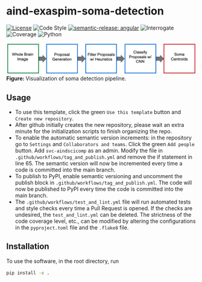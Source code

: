 # aind-exaspim-soma-detection

[![License](https://img.shields.io/badge/license-MIT-brightgreen)](LICENSE)
![Code Style](https://img.shields.io/badge/code%20style-black-black)
[![semantic-release: angular](https://img.shields.io/badge/semantic--release-angular-e10079?logo=semantic-release)](https://github.com/semantic-release/semantic-release)
![Interrogate](https://img.shields.io/badge/interrogate-100.0%25-brightgreen)
![Coverage](https://img.shields.io/badge/coverage-100%25-brightgreen?logo=codecov)
![Python](https://img.shields.io/badge/python->=3.10-blue?logo=python)

<p>
  <img src="imgs/pipeline.png" width="900" alt="pipeline">
  <br>
  <b> Figure: </b>Visualization of soma detection pipeline.
</p>

## Usage
 - To use this template, click the green `Use this template` button and `Create new repository`.
 - After github initially creates the new repository, please wait an extra minute for the initialization scripts to finish organizing the repo.
 - To enable the automatic semantic version increments: in the repository go to `Settings` and `Collaborators and teams`. Click the green `Add people` button. Add `svc-aindscicomp` as an admin. Modify the file in `.github/workflows/tag_and_publish.yml` and remove the if statement in line 65. The semantic version will now be incremented every time a code is committed into the main branch.
 - To publish to PyPI, enable semantic versioning and uncomment the publish block in `.github/workflows/tag_and_publish.yml`. The code will now be published to PyPI every time the code is committed into the main branch.
 - The `.github/workflows/test_and_lint.yml` file will run automated tests and style checks every time a Pull Request is opened. If the checks are undesired, the `test_and_lint.yml` can be deleted. The strictness of the code coverage level, etc., can be modified by altering the configurations in the `pyproject.toml` file and the `.flake8` file.

## Installation
To use the software, in the root directory, run
```bash
pip install -e .
```
